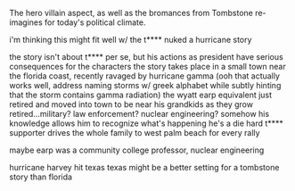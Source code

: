 The hero villain aspect, as well as the bromances from Tombstone re-imagines for today's political climate.

i'm thinking this might fit well w/ the t**** nuked a hurricane story

the story isn't about t**** per se, but his actions as president have serious consequences for the characters
the story takes place in a small town near the florida coast, recently ravaged by hurricane gamma
  (ooh that actually works well, address naming storms w/ greek alphabet while subtly hinting that the storm contains gamma radiation)
the wyatt earp equivalent just retired and moved into town to be near his grandkids as they grow
retired...military? law enforcement? nuclear engineering?
somehow his knowledge allows him to recognize what's happening
  he's a die hard t**** supporter
    drives the whole family to west palm beach for every rally

maybe earp was a community college professor, nuclear engineering

hurricane harvey
hit texas
  texas might be a better setting for a tombstone story than florida